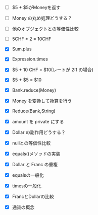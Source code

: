 - [ ] $5 + $5がMoneyを返す
- [ ] Money の丸め処理どうする？
- [ ] 他のオブジェクトとの等価性比較
- [ ] 5CHF * 2 = 10CHF

- [x] Sum.plus
- [x] Expression.times
- [x] $5 + 10 CHF = $10(レートが 2:1 の場合)
- [x] $5 + $5 = $10
- [x] Bank.reduce(Money)
- [x] Money を変換して換算を行う
- [x] Reduce(Bank,String)

- [x] amount を private にする
- [x] Dollar の副作用どうする？
- [x] nullとの等価性比較
- [x] equals()メソッドの実装
- [x] Dollar と Franc の重複
- [x] equalsの一般化
- [x] timesの一般化
- [x] FrancとDollarの比較
- [x] 通貨の概念
